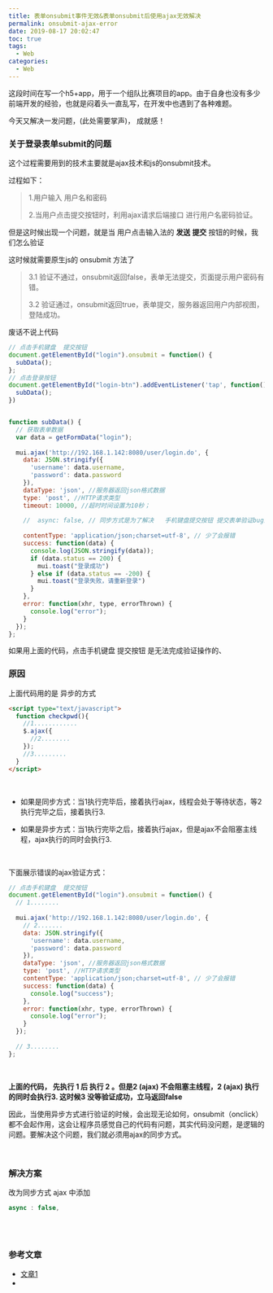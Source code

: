 ```yaml
---
title: 表单onsubmit事件无效&表单onsubmit后使用ajax无效解决
permalink: onsubmit-ajax-error
date: 2019-08-17 20:02:47
toc: true
tags:
  - Web
categories:
  - Web
---
```


这段时间在写一个h5+app，用于一个组队比赛项目的app。由于自身也没有多少前端开发的经验，也就是闷着头一直乱写，在开发中也遇到了各种难题。

今天又解决一发问题，(此处需要掌声)， 成就感！



### 关于登录表单submit的问题



这个过程需要用到的技术主要就是ajax技术和js的onsubmit技术。

过程如下：

> 1.用户输入  用户名和密码
>
> 2.当用户点击提交按钮时，利用ajax请求后端接口 进行用户名密码验证。



但是这时候出现一个问题，就是当 用户点击输入法的  **发送**   **提交** 按钮的时候，我们怎么验证

这时候就需要原生js的 onsubmit 方法了

> 3.1  验证不通过，onsubmit返回false，表单无法提交，页面提示用户密码有错。
>
> 3.2  验证通过，onsubmit返回true，表单提交，服务器返回用户内部视图，登陆成功。





废话不说上代码

```javascript
// 点击手机键盘  提交按钮
document.getElementById("login").onsubmit = function() {
  subData();
};
// 点击登录按钮
document.getElementById("login-btn").addEventListener('tap', function() {
  subData();
})


function subData() {
  // 获取表单数据
  var data = getFormData("login");
  
  mui.ajax('http://192.168.1.142:8080/user/login.do', {
    data: JSON.stringify({
      'username': data.username,
      'password': data.password
    }),
    dataType: 'json', //服务器返回json格式数据
    type: 'post', //HTTP请求类型
    timeout: 10000, //超时时间设置为10秒；
    
    //  async: false, // 同步方式是为了解决   手机键盘提交按钮 提交表单验证bug的
    
    contentType: 'application/json;charset=utf-8', // 少了会报错
    success: function(data) {
      console.log(JSON.stringify(data));
      if (data.status == 200) {
        mui.toast("登录成功")
      } else if (data.status == -200) {
        mui.toast("登录失败，请重新登录")
      }
    },
    error: function(xhr, type, errorThrown) {
      console.log("error");
    }
  });
};
```



 如果用上面的代码，点击手机键盘 提交按钮 是无法完成验证操作的、



### 原因

上面代码用的是  异步的方式

```html
<script type="text/javascript">
  function checkpwd(){
    //1............
    $.ajax({
      //2........
    });
    //3.........
  }
</script>
```

<br>

* 如果是同步方式：当1执行完毕后，接着执行ajax，线程会处于等待状态，等2执行完毕之后，接着执行3.

* 如果是异步方式：当1执行完毕之后，接着执行ajax，但是ajax不会阻塞主线程，ajax执行的同时会执行3.

<br>

下面展示错误的ajax验证方式：

```javascript
// 点击手机键盘  提交按钮
document.getElementById("login").onsubmit = function() {
  // 1........
  
  mui.ajax('http://192.168.1.142:8080/user/login.do', {
    // 2.......
    data: JSON.stringify({
      'username': data.username,
      'password': data.password
    }),
    dataType: 'json', //服务器返回json格式数据
    type: 'post', //HTTP请求类型  
    contentType: 'application/json;charset=utf-8', // 少了会报错
    success: function(data) {
      console.log("success");
    },
    error: function(xhr, type, errorThrown) {
      console.log("error");
    }
  });
  
  // 3........
};
```

<br>

**上面的代码， 先执行 1   后  执行 2  。但是2 (ajax) 不会阻塞主线程，2 (ajax)  执行的同时会执行3.  这时候3 没等验证成功，立马返回false**

因此，当使用异步方式进行验证的时候，会出现无论如何，onsubmit（onclick）都不会起作用，这会让程序员感觉自己的代码有问题，其实代码没问题，是逻辑的问题。要解决这个问题，我们就必须用ajax的同步方式。

<br>

### 解决方案

改为同步方式 ajax  中添加

```javascript
async : false,
```



<br>

<br>



### 参考文章

- [文章1](https://my.oschina.net/qkmc/blog/872778)
- []()
